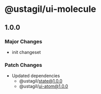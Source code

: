 # @ustagil/ui-molecule

## 1.0.0

### Major Changes

- init changeset

### Patch Changes

- Updated dependencies
  - @ustagil/state@1.0.0
  - @ustagil/ui-atom@1.0.0
